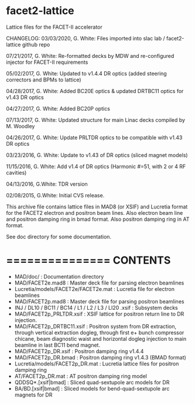 # facet2-lattice
Lattice files for the FACET-II accelerator


CHANGELOG:
03/03/2020, G. White: Files imported into slac lab / facet2-lattice github repo

07/21/2017, G. White: Re-formatted decks by MDW and re-configured injector for FACET-II requirements

05/02/2017, G. White: Updated to v1.4.4 DR optics (added steering correctors and BPMs to lattice)

04/28/2017, G. White: Added BC20E optics & updated DRTBC11 optics for v1.43 DR optics

04/27/2017, G. White: Added BC20P optics

07/13/2017, G. White: Updated structure for main Linac decks compiled by M. Woodley

04/26/2017, G. White: Update PRLTDR optics to be compatible with v1.43 DR optics

03/23/2016, G. White: Update to v1.43 of DR optics (sliced magnet models)

11/15/2016, G. White: Add v1.4 of DR optics (Harmonic #=51, with 2 or 4 RF cavities)

04/13/2016, G.White: TDR version

02/08/2015, G.White: Initial CVS release.

This archive file contains lattice files in MAD8 (or XSIF) and Lucretia format for the FACET2 electron and positron beam lines.
Also electron beam line and positron damping ring in bmad format.
Also positron damping ring in AT format.

See doc directory for some documentation.

===============
CONTENTS
===============
* MAD/doc/ : Documentation directory
* MAD/FACET2e.mad8 : Master deck file for parsing electron beamlines
* Lucretia/models/FACET2e/FACET2e.mat : Lucretia file for electron beamlines
* MAD/FACET2p.mad8 : Master deck file for parsing positron beamlines
*   INJ / DL10 / BC11 / BC14 / L1 / L2 / L3 / LI20 .xsif : Subsystem decks
* MAD/FACET2p_PRLTDR.xsif : XSIF lattice for positron return line to DR injection.
* MAD/FACET2p_DRTBC11.xsif : Positron system from DR extraction, through vertical extraction
                        dogleg, through first e+ bunch compressor chicane, beam diagnostic
                        waist and horizontal dogleg injection to main beamline in last
                        BC11 bend magnet.
* MAD/FACET2p_DR.xsif : Positron damping ring v1.4.4
* MAD/FACET2p_DR.bmad : Positron damping ring v1.4.3 (BMAD format)
* Lucretia/models/FACET2p_DR.mat : Lucretia lattice files for positron damping ring
* AT/FACET2p_DR.mat : AT positron damping ring model
* QDDSQ*.[xsif|bmad] : Sliced quad-sextupole arc models for DR
* BA/BD.[xsif|bmad] : Sliced models for bend-quad-sextupole arc magnets for DR

